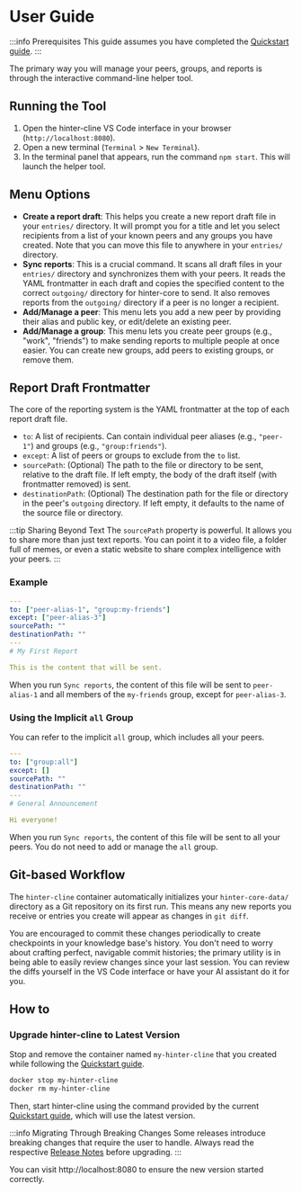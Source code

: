 # User Guide

:::info Prerequisites
This guide assumes you have completed the [Quickstart guide](../hinter-net/quickstart.md).
:::

The primary way you will manage your peers, groups, and reports is through the interactive command-line helper tool.

## Running the Tool

1.  Open the hinter-cline VS Code interface in your browser (`http://localhost:8080`).
2.  Open a new terminal (`Terminal` > `New Terminal`).
3.  In the terminal panel that appears, run the command `npm start`.
    This will launch the helper tool.

## Menu Options

- **Create a report draft**: This helps you create a new report draft file in your `entries/` directory.
  It will prompt you for a title and let you select recipients from a list of your known peers and any groups you have created.
  Note that you can move this file to anywhere in your `entries/` directory.
- **Sync reports**: This is a crucial command.
  It scans all draft files in your `entries/` directory and synchronizes them with your peers.
  It reads the YAML frontmatter in each draft and copies the specified content to the correct `outgoing/` directory for hinter-core to send.
  It also removes reports from the `outgoing/` directory if a peer is no longer a recipient.
- **Add/Manage a peer**: This menu lets you add a new peer by providing their alias and public key, or edit/delete an existing peer.
- **Add/Manage a group**: This menu lets you create peer groups (e.g., "work", "friends") to make sending reports to multiple people at once easier.
  You can create new groups, add peers to existing groups, or remove them.

## Report Draft Frontmatter

The core of the reporting system is the YAML frontmatter at the top of each report draft file.

- `to`: A list of recipients. Can contain individual peer aliases (e.g., `"peer-1"`) and groups (e.g., `"group:friends"`).
- `except`: A list of peers or groups to exclude from the `to` list.
- `sourcePath`: (Optional) The path to the file or directory to be sent, relative to the draft file. If left empty, the body of the draft itself (with frontmatter removed) is sent.
- `destinationPath`: (Optional) The destination path for the file or directory in the peer's `outgoing` directory. If left empty, it defaults to the name of the source file or directory.

:::tip Sharing Beyond Text
The `sourcePath` property is powerful.
It allows you to share more than just text reports.
You can point it to a video file, a folder full of memes, or even a static website to share complex intelligence with your peers.
:::

### Example

```yaml
---
to: ["peer-alias-1", "group:my-friends"]
except: ["peer-alias-3"]
sourcePath: ""
destinationPath: ""
---
# My First Report

This is the content that will be sent.
```

When you run `Sync reports`, the content of this file will be sent to `peer-alias-1` and all members of the `my-friends` group, except for `peer-alias-3`.

### Using the Implicit `all` Group

You can refer to the implicit `all` group, which includes all your peers.

```yaml
---
to: ["group:all"]
except: []
sourcePath: ""
destinationPath: ""
---
# General Announcement

Hi everyone!
```

When you run `Sync reports`, the content of this file will be sent to all your peers.
You do not need to add or manage the `all` group.

## Git-based Workflow

The `hinter-cline` container automatically initializes your `hinter-core-data/` directory as a Git repository on its first run.
This means any new reports you receive or entries you create will appear as changes in `git diff`.

You are encouraged to commit these changes periodically to create checkpoints in your knowledge base's history.
You don't need to worry about crafting perfect, navigable commit histories; the primary utility is in being able to easily review changes since your last session.
You can review the diffs yourself in the VS Code interface or have your AI assistant do it for you.

## How to

### Upgrade hinter-cline to Latest Version

Stop and remove the container named `my-hinter-cline` that you created while following the [Quickstart guide](../hinter-net/quickstart.md).

```sh
docker stop my-hinter-cline
docker rm my-hinter-cline
```

Then, start hinter-cline using the command provided by the current [Quickstart guide](../hinter-net/quickstart.md), which will use the latest version.

:::info Migrating Through Breaking Changes
Some releases introduce breaking changes that require the user to handle.
Always read the respective [Release Notes](https://github.com/hinter-net/hinter-cline/releases) before upgrading.
:::

You can visit http://localhost:8080 to ensure the new version started correctly.
